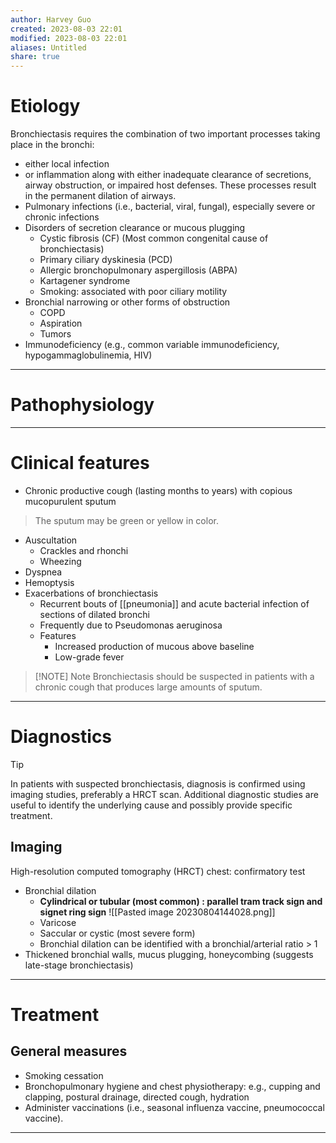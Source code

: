 ```yaml
---
author: Harvey Guo
created: 2023-08-03 22:01
modified: 2023-08-03 22:01
aliases: Untitled
share: true
---
```

# Etiology
Bronchiectasis requires the combination of two important processes taking place in the bronchi: 
- either local infection 
- or inflammation along with either inadequate clearance of secretions, airway obstruction, or impaired host defenses. 
These processes result in the permanent dilation of airways.
- Pulmonary infections (i.e., bacterial, viral, fungal), especially severe or chronic infections 
- Disorders of secretion clearance or mucous plugging
	- Cystic fibrosis (CF)  (Most common congenital cause of bronchiectasis)
	- Primary ciliary dyskinesia (PCD)
	- Allergic bronchopulmonary aspergillosis (ABPA)
	- Kartagener syndrome
	- Smoking: associated with poor ciliary motility
- Bronchial narrowing or other forms of obstruction
	- COPD
	- Aspiration
	- Tumors
- Immunodeficiency (e.g., common variable immunodeficiency, hypogammaglobulinemia, HIV)

---
# Pathophysiology


---
# Clinical features
- Chronic productive cough (lasting months to years) with copious mucopurulent sputum
> The sputum may be green or yellow in color.
- Auscultation
	- Crackles and rhonchi
	- Wheezing
- Dyspnea
- Hemoptysis
- Exacerbations of bronchiectasis
    - Recurrent bouts of [[pneumonia]] and acute bacterial infection of sections of dilated bronchi
    - Frequently due to Pseudomonas aeruginosa
    - Features
        - Increased production of mucous above baseline
        - Low-grade fever

> [!NOTE] Note
> Bronchiectasis should be suspected in patients with a chronic cough that produces large amounts of sputum.

---
# Diagnostics
>[!tip] 
>In patients with suspected bronchiectasis, diagnosis is confirmed using imaging studies, preferably a HRCT scan. Additional diagnostic studies are useful to identify the underlying cause and possibly provide specific treatment.
## Imaging
High-resolution computed tomography (HRCT) chest: confirmatory test
- Bronchial dilation
	- **Cylindrical or tubular (most common) : parallel tram track sign and signet ring sign**  ![[Pasted image 20230804144028.png]]
	- Varicose 
	- Saccular or cystic (most severe form) 
	- Bronchial dilation can be identified with a bronchial/arterial ratio > 1
- Thickened bronchial walls, mucus plugging, honeycombing (suggests late-stage bronchiectasis)

---
# Treatment
## General measures
- Smoking cessation
- Bronchopulmonary hygiene and chest physiotherapy: e.g., cupping and clapping, postural drainage, directed cough, hydration
- Administer vaccinations (i.e., seasonal influenza vaccine, pneumococcal vaccine).

---

